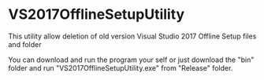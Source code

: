 # VS2017OfflineSetupUtility
This utility allow deletion of old version Visual Studio 2017 Offline Setup files and folder

You can download and run the program your self or just download the "bin" folder and run "VS2017OfflineSetupUtility.exe" from "Release" folder.
